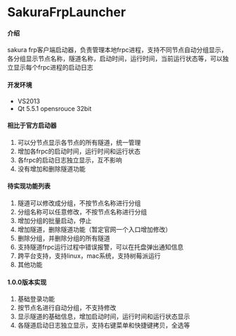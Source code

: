 # SakuraFrpLauncher

#### 介绍
sakura frp客户端启动器，负责管理本地frpc进程，支持不同节点自动分组显示，各分组显示节点名称，隧道名称，启动时间，运行时间，当前运行状态等，可以独立显示每个frpc进程的启动日志

#### 开发环境
- VS2013
- Qt 5.5.1 opensrouce 32bit

#### 相比于官方启动器
1. 可以分节点显示各节点的所有隧道，统一管理
2. 增加各frpc的启动时间，运行时间和运行状态
3. 各frpc的启动日志独立显示，互不影响
4. 没有增加和删除隧道功能

#### 待实现功能列表
1. 隧道可以修改成分组，不按节点名称进行分组
2. 分组名称可以任意修改，不按节点名称进行分组
3. 增加分组的批量启动，停止
4. 增加隧道，删除隧道功能（暂定官网一个入口增加修改）
5. 删除分组，并删除分组的所有隧道
6. 支持隧道frpc运行过程中错误报警，可以在托盘弹出通知信息
7. 跨平台支持，支持linux，mac系统，支持树莓派运行
8. 其他功能

#### 1.0.0版本实现
1. 基础登录功能
2. 按节点名进行自动分组，不支持修改
3. 显示隧道的基础信息，增加启动时间，运行时间和运行状态显示
4. 各隧道启动日志独立显示，支持右键菜单和快捷键拷贝，全选等